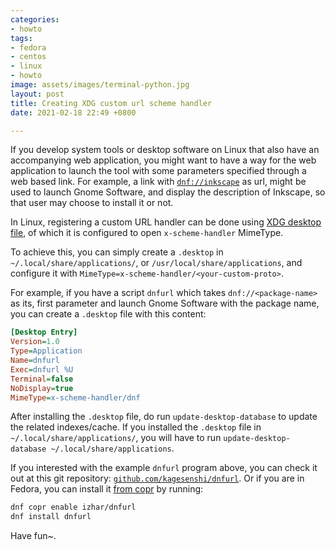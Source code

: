 ```yaml
---
categories:
- howto
tags:
- fedora
- centos
- linux
- howto
image: assets/images/terminal-python.jpg
layout: post
title: Creating XDG custom url scheme handler
date: 2021-02-18 22:49 +0800

---
```


If you develop system tools or desktop software on Linux that also have an 
accompanying web application, you might want to have a way for the web application
to launch the tool with some parameters specified through a web based link. For
example, a link with [`dnf://inkscape`](dnf://inkscape) as url, might be used to launch
Gnome Software, and display the description of Inkscape, so that user may choose
to install it or not.

In Linux, registering a custom URL handler can be done using [XDG desktop file](
https://specifications.freedesktop.org/desktop-entry-spec/latest/), of which 
it is configured to open `x-scheme-handler` MimeType. 

To achieve this, you can simply create a `.desktop` in `~/.local/share/applications/`, or
`/usr/local/share/applications`, and configure it with `MimeType=x-scheme-handler/<your-custom-proto>`.

For example, if you have a script `dnfurl` which takes `dnf://<package-name>` as its,
first parameter and launch Gnome Software with the package name, you can create a `.desktop`
file with this content:

```ini
[Desktop Entry]
Version=1.0
Type=Application
Name=dnfurl
Exec=dnfurl %U
Terminal=false
NoDisplay=true
MimeType=x-scheme-handler/dnf
```

After installing the `.desktop` file, do run `update-desktop-database` to update the related
indexes/cache. If you installed the `.desktop` file in `~/.local/share/applications/`, you will have to run `update-desktop-database ~/.local/share/applications`. 

If you interested with the example `dnfurl` program above, you can check it out at this git
repository: [`github.com/kagesenshi/dnfurl`](https://github.com/kagesenshi/dnfurl). Or if you are in Fedora, you can install
it [from copr](https://copr.fedorainfracloud.org/coprs/izhar/dnfurl/) by running:

```bash
dnf copr enable izhar/dnfurl
dnf install dnfurl
```

Have fun~.
